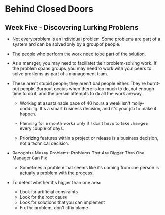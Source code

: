 Behind Closed Doors
===================

Week Five - Discovering Lurking Problems
----------------------------------------

* Not every problem is an individual problem.  Some problems are part of a
  system and can be solved only by a group of people.

* The people who perform the work need to be part of the solution.

* As a manager, you may need to faciliatet their problem-solving work.  If the
  problem spans groups, you may need to work with your peers to solve problems
as part of a management team.

* These aren't stupid people; they aren't bad people either.  They're
  burnt-out people.  Burnout occurs when there is too much to do, not enough
time to do it, and the person attempts to do all the work anyway.

    - Working at asustainable pace of 40 hours a week isn't molly-coddling.
      It's a smart business decision, and it's your job to make it happen.

    - Planning for a month works only if I don't have to take changes every
      couple of days.

    - Priorizing features within a project or release is a business decision,
      not a technical decision.

* Recognize Messy Problems: Problems That Are Bigger Than One Manager Can Fix

    - Sometimes a problem that seems like it's coming from one person is
      actually a problem with the process.

* To detect whether it's bigger than one area:

    - Look for artificial constraints
    - Look for the root cause
    - Look for solutions that you can implement
    - Fix the problem, don't affix blame
